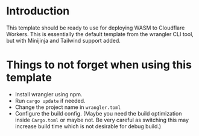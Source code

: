 # Introduction

This template should be ready to use for deploying WASM to Cloudflare Workers.
This is essentially the default template from the wrangler CLI tool, but with Minijinja and Tailwind support added.

# Things to not forget when using this template
 - Install wrangler using npm.
 - Run `cargo update` if needed.
 - Change the project name in `wrangler.toml`
 - Configure the build config. (Maybe you need the build optimization inside `Cargo.toml` or maybe not. Be very careful as switching this may increase build time which is not desirable for debug build.)
